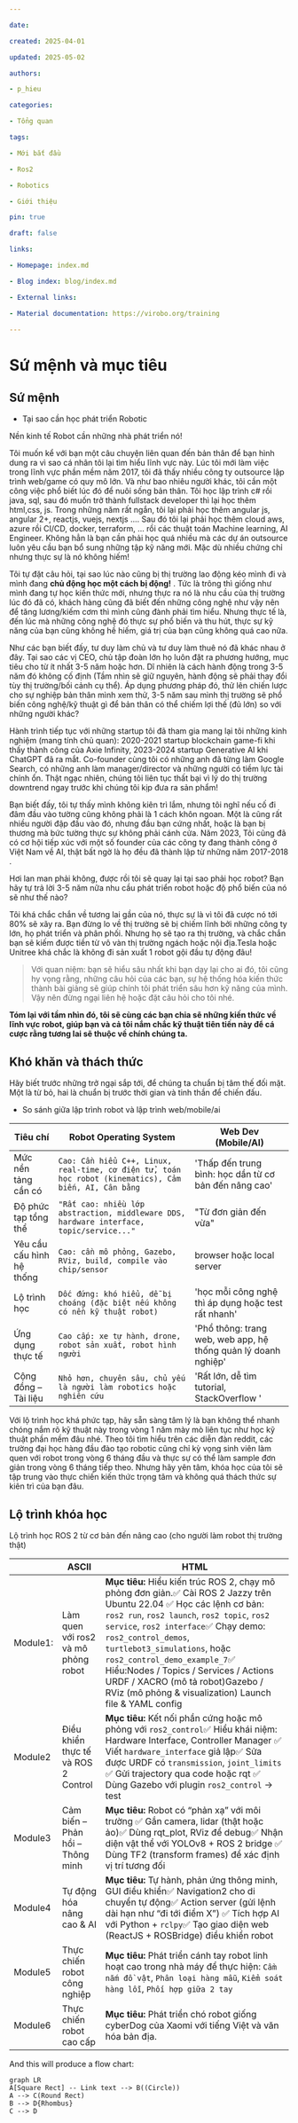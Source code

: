 ```yaml
---

date:

created: 2025-04-01

updated: 2025-05-02

authors:

- p_hieu

categories:

- Tổng quan

tags:

- Mới bắt đầu

- Ros2

- Robotics

- Giới thiệu

pin: true

draft: false

links:

- Homepage: index.md

- Blog index: blog/index.md

- External links:

- Material documentation: https://virobo.org/training

---
```


# Sứ mệnh và mục tiêu

  

## Sứ mệnh

  

- Tại sao cần học phát triển Robotic

Nền kinh tế Robot cần những nhà phát triển nó!

  

Tôi muốn kể với bạn một câu chuyện liên quan đến bản thân để bạn hình dung ra vì sao cá nhân tôi lại tìm hiểu lĩnh vực này. Lúc tôi mới làm việc trong lĩnh vực phần mềm năm 2017, tôi đã thấy nhiều công ty outsource lập trình web/game có quy mô lớn. Và như bao nhiêu người khác, tôi cần một công việc phổ biết lúc đó để nuôi sống bản thân. Tôi học lập trình c# rồi java, sql, sau đó muốn trở thành fullstack developer thì lại học thêm html,css, js. Trong những năm rất ngắn, tôi lại phải học thêm angular js, angular 2+, reactjs, vuejs, nextjs .... Sau đó tôi lại phải học thêm cloud aws, azure rồi CI/CD, docker, terraform,  ... rồi các thuật toán Machine learning, AI Engineer. Không hẳn là bạn cần phải học quá nhiều mà các dự án outsource luôn yêu cầu bạn bổ sung những tập kỹ năng mới. Mặc dù nhiều chứng chỉ nhưng thực sự là nó không hiếm!

  

Tôi tự đặt câu hỏi, tại sao lúc nào cũng bị thị trường lao động kéo mình đi và mình đang **chủ động học một cách bị động!** . Tức là trông thì giống như mình đang tự học kiến thức mới, nhưng thực ra nó là nhu cầu của thị trường lúc đó đã có, khách hàng cũng đã biết đến những công nghệ như vậy nên để tăng lương/kiếm cơm thì mình cũng đành phải tìm hiểu. Nhưng thực tế là, đến lúc mà những công nghệ đó thực sự phổ biến và thu hút, thực sự kỹ năng của bạn cũng không hề hiếm, giá trị của bạn cũng không quá cao nữa.

  

Như các bạn biết đấy, tư duy làm chủ và tư duy làm thuê nó đã khác nhau ở đây. Tại sao các vị CEO, chủ tập đoàn lớn họ luôn đặt ra phương hướng, mục tiêu cho từ ít nhất 3-5 năm hoặc hơn. Dĩ nhiên là cách hành động trong 3-5 năm đó không cố định (Tầm nhìn sẽ giữ nguyên, hành động sẽ phải thay đổi tùy thị trường/bối cảnh cụ thể). Áp dụng phương pháp đó, thử lên chiến lược cho sự nghiệp bản thân mình xem thử, 3-5 năm sau mình thị trường sẽ phổ biến công nghệ/kỹ thuật gì để bản thân có thể chiếm lợi thế (đủ lớn) so với những người khác?

  

Hành trình tiếp tục với những startup tôi đã tham gia mang lại tôi những kinh nghiệm (mang tính chủ quan): 2020-2021 startup blockchain game-fi khi thấy thành công của Axie Infinity, 2023-2024 startup Generative AI khi ChatGPT đã ra mắt. Co-founder cùng tôi có những anh đã từng làm Google Search, có những anh làm manager/director và những người có tiềm lực tài chính ổn. Thật ngạc nhiên, chúng tôi liên tục thất bại vì lý do thị trường downtrend ngay trước khi chúng tôi kịp đưa ra sản phẩm!

Bạn biết đấy, tôi tự thấy mình không kiên trì lắm, nhưng tôi nghĩ nếu cố đi đâm đầu vào tường cũng không phải là 1 cách khôn ngoan. Một là cũng rất nhiều người đập đầu vào đó, nhưng đầu bạn cứng nhất, hoặc là bạn bị thương mà bức tường thực sự không phải cánh cửa. Năm 2023, Tôi cũng đã có cơ hội tiếp xúc với một số founder của các công ty đang thành công ở Việt Nam về AI, thật bất ngờ là họ đều đã thành lập từ những năm 2017-2018 .


Hơi lan man phải không, được rồi tôi sẽ quay lại tại sao phải học robot? Bạn hãy tự trả lời 3-5 năm nữa nhu cầu phát triển robot hoặc độ phổ biến của nó sẽ như thế nào?

Tôi khá chắc chắn về tương lai gần của nó, thực sự là vì tôi đã cược nó tới 80% sẽ xãy ra. Bạn đừng lo về thị trường sẽ bị chiếm lĩnh bởi những công ty lớn, họ phát triển và phân phối. Nhưng họ sẽ tạo ra thị trường, và chắc chắn bạn sẽ kiếm được tiền từ vô vàn thị trường ngách hoặc nội địa.Tesla hoặc Unitree khá chắc là không đi sản xuất 1 robot gội đầu tự động đâu!

  

>Với quan niệm: bạn sẽ hiểu sâu nhất khi bạn dạy lại cho ai đó, tôi cũng hy vọng rằng, những câu hỏi của các bạn, sự hệ thống hóa kiến thức thành bài giảng sẽ giúp chính tôi phát triển sâu hơn kỹ năng của mình. Vậy nên đừng ngại liên hệ hoặc đặt câu hỏi cho tôi nhé.

  

**Tóm lại với tầm nhìn đó, tôi sẽ cùng các bạn chia sẽ những kiến thức về lĩnh vực robot, giúp bạn và cả tôi nắm chắc kỹ thuật tiên tiến này để cá cược rằng tương lai sẽ thuộc về chính chúng ta.**

  

## Khó khăn và thách thức

  
Hãy biết trước những trở ngại sắp tới, để chúng ta chuẩn bị tâm thế đối mặt. Một là từ bỏ, hai là chuẩn bị trước thời gian và tinh thần để chiến đấu.

- So sánh giữa lập trình robot và lập trình web/mobile/ai

  
|     Tiêu chí   |Robot Operating System         |Web Dev (Mobile/AI)                         |
|----------------|-------------------------------|-----------------------------|
|Mức nền tảng cần có|`Cao: Cần hiểu C++, Linux, real-time, cơ điện tử, toán học robot (kinematics), Cảm biến, AI, Cân bằng`            |'Thấp đến trung bình: học dần từ cơ bản đến nâng cao'            |
|Độ phức tạp tổng thể|`"Rất cao: nhiều lớp abstraction, middleware DDS, hardware interface, topic/service..."`            |"Từ đơn giản đến vừa"            |
|Yêu cầu cấu hình hệ thống|`Cao: cần mô phỏng, Gazebo, RViz, build, compile vào chip/sensor`| browser hoặc local server|
|Lộ trình học|`Dốc đứng: khó hiểu, dễ bị choáng (đặc biệt nếu không có nền kỹ thuật robot)`            |'học mỗi công nghệ thì áp dụng hoặc test rất nhanh'  
|Ứng dụng thực tế|`Cao cấp: xe tự hành, drone, robot sản xuất, robot hình người`            |'Phổ thông: trang web, web app, hệ thống quản lý doanh nghiệp' 
|Cộng đồng – Tài liệu|`Nhỏ hơn, chuyên sâu, chủ yếu là người làm robotics hoặc nghiên cứu`            |'Rất lớn, dễ tìm tutorial, StackOverflow ' 

Với lộ trình học khá phức tạp, hãy sẵn sàng tâm lý là bạn không thể nhanh chóng nắm rõ kỹ thuật này trong vòng 1 năm mày mò liên tục như học kỹ thuật phần mềm đâu nhé. 
Theo tôi tìm hiểu trên các diễn đàn reddit, các trường đại học hàng đầu đào tạo robotic cũng chỉ kỳ vọng sinh viên làm quen với robot trong vòng 6 tháng đầu và thực sự có thể làm sample đơn giản trong vòng 6 tháng tiếp theo. Nhưng hãy yên tâm, khóa học của tôi sẽ tập trung vào thực chiến kiến thức trọng tâm và không quá thách thức sự kiên trì của bạn đâu.


## Lộ trình khóa học

Lộ trình học ROS 2 từ cơ bản đến nâng cao (cho người làm robot thị trường thật)

|                |ASCII                          |HTML                         |
|----------------|-------------------------------|-----------------------------|
|Module1: |Làm quen với ros2 và mô phỏng robot            |**Mục tiêu:** Hiểu kiến trúc ROS 2, chạy mô phỏng đơn giản.✅ Cài ROS 2 Jazzy trên Ubuntu 22.04 ✅ Học các lệnh cơ bản: `ros2 run`, `ros2 launch`, `ros2 topic`, `ros2 service`, `ros2 interface`✅ Chạy demo: `ros2_control_demos`, `turtlebot3_simulations`, hoặc `ros2_control_demo_example_7`✅ Hiểu:Nodes / Topics / Services / Actions URDF / XACRO (mô tả robot)Gazebo / RViz (mô phỏng & visualization) Launch file & YAML config            |
|Module2         |Điều khiển thực tế và ROS 2 Control            |**Mục tiêu:** Kết nối phần cứng hoặc mô phỏng với `ros2_control`✅ Hiểu khái niệm: Hardware Interface, Controller Manager ✅ Viết `hardware_interface` giả lập✅ Sửa được URDF có `transmission`, `joint_limits` ✅ Gửi trajectory qua code hoặc rqt ✅ Dùng Gazebo với plugin `ros2_control` → test            |
|Module3|Cảm biến – Phản hồi – Thông minh | **Mục tiêu:** Robot có “phản xạ” với môi trường ✅ Gắn camera, lidar (thật hoặc ảo)✅ Dùng rqt_plot, RViz để debug✅ Nhận diện vật thể với YOLOv8 + ROS 2 bridge ✅ Dùng TF2 (transform frames) để xác định vị trí tương đối|
|Module4|Tự động hóa nâng cao & AI | **Mục tiêu:** Tự hành, phản ứng thông minh, GUI điều khiển✅ Navigation2 cho di chuyển tự động✅ Action server (gửi lệnh dài hạn như “đi tới điểm X”) ✅ Tích hợp AI với Python + `rclpy`✅ Tạo giao diện web (ReactJS + ROSBridge) điều khiển robot|
|Module5|Thực chiến robot công nghiệp | **Mục tiêu:**  Phát triển cánh tay robot linh hoạt cao trong nhà máy để thực hiện: `Cầm nắm đồ vật`, `Phân loại hàng mẫu`, `Kiểm soát hàng lỗi`, `Phối hợp giữa 2 tay`|
|Module6|Thực chiến robot cao cấp | **Mục tiêu:**  Phát triển chó robot giống cyberDog của Xaomi với tiếng Việt và văn hóa bản địa.|

 
And this will produce a flow chart:

```mermaid
graph LR
A[Square Rect] -- Link text --> B((Circle))
A --> C(Round Rect)
B --> D{Rhombus}
C --> D
```
